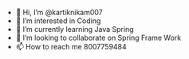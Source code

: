 - 👋 Hi, I’m @kartiknikam007
- 👀 I’m interested in Coding
- 🌱 I’m currently learning Java Spring 
- 💞️ I’m looking to collaborate on Spring Frame Work
- 📫 How to reach me 8007759484

<!---
kartiknikam007/kartiknikam007 is a ✨ special ✨ repository because its `README.md` (this file) appears on your GitHub profile.
You can click the Preview link to take a look at your changes.
--->
